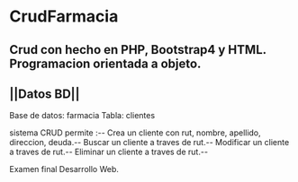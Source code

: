 # CrudFarmacia
Crud con hecho en PHP, Bootstrap4 y HTML. Programacion orientada a objeto.
------------
||Datos BD||
------------

Base de datos: farmacia
Tabla: clientes

sistema CRUD permite :--
Crea un cliente con rut, nombre, apellido, direccion, deuda.--
Buscar un cliente a traves de rut.--
Modificar un cliente a traves de rut.--
Eliminar un cliente a traves de rut.--

Examen final Desarrollo Web.

